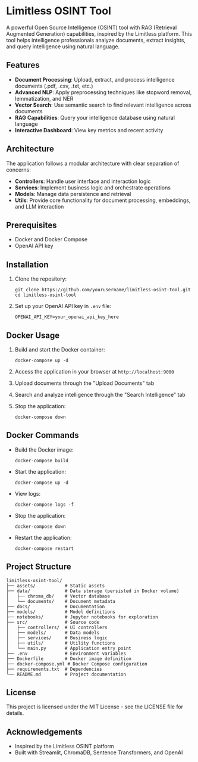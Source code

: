 # Limitless OSINT Tool

A powerful Open Source Intelligence (OSINT) tool with RAG (Retrieval Augmented Generation) capabilities, inspired by the Limitless platform. This tool helps intelligence professionals analyze documents, extract insights, and query intelligence using natural language.

## Features

- **Document Processing**: Upload, extract, and process intelligence documents (.pdf, .csv, .txt, etc.)
- **Advanced NLP**: Apply preprocessing techniques like stopword removal, lemmatization, and NER
- **Vector Search**: Use semantic search to find relevant intelligence across documents
- **RAG Capabilities**: Query your intelligence database using natural language
- **Interactive Dashboard**: View key metrics and recent activity

## Architecture

The application follows a modular architecture with clear separation of concerns:

- **Controllers**: Handle user interface and interaction logic
- **Services**: Implement business logic and orchestrate operations
- **Models**: Manage data persistence and retrieval
- **Utils**: Provide core functionality for document processing, embeddings, and LLM interaction

## Prerequisites

- Docker and Docker Compose
- OpenAI API key

## Installation

1. Clone the repository:
   ```
   git clone https://github.com/yourusername/limitless-osint-tool.git
   cd limitless-osint-tool
   ```

2. Set up your OpenAI API key in `.env` file:
   ```
   OPENAI_API_KEY=your_openai_api_key_here
   ```

## Docker Usage

1. Build and start the Docker container:
   ```
   docker-compose up -d
   ```

2. Access the application in your browser at `http://localhost:9000`

3. Upload documents through the "Upload Documents" tab

4. Search and analyze intelligence through the "Search Intelligence" tab

5. Stop the application:
   ```
   docker-compose down
   ```

## Docker Commands

- Build the Docker image:
  ```
  docker-compose build
  ```

- Start the application:
  ```
  docker-compose up -d
  ```

- View logs:
  ```
  docker-compose logs -f
  ```

- Stop the application:
  ```
  docker-compose down
  ```

- Restart the application:
  ```
  docker-compose restart
  ```

## Project Structure

```
limitless-osint-tool/
├── assets/           # Static assets
├── data/             # Data storage (persisted in Docker volume)
│   ├── chroma_db/    # Vector database
│   └── documents/    # Document metadata
├── docs/             # Documentation
├── models/           # Model definitions
├── notebooks/        # Jupyter notebooks for exploration
├── src/              # Source code
│   ├── controllers/  # UI controllers
│   ├── models/       # Data models
│   ├── services/     # Business logic
│   ├── utils/        # Utility functions
│   └── main.py       # Application entry point
├── .env              # Environment variables
├── Dockerfile        # Docker image definition
├── docker-compose.yml # Docker Compose configuration
├── requirements.txt  # Dependencies
└── README.md         # Project documentation
```

## License

This project is licensed under the MIT License - see the LICENSE file for details.

## Acknowledgements

- Inspired by the Limitless OSINT platform
- Built with Streamlit, ChromaDB, Sentence Transformers, and OpenAI